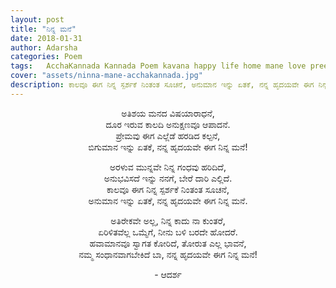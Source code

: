 ```yaml
---
layout: post
title: "ನಿನ್ನ ಮನೆ"
date: 2018-01-31
author: Adarsha
categories: Poem
tags:	AcchaKannada Kannada Poem kavana happy life home mane love preethi prema
cover: "assets/ninna-mane-acchakannada.jpg"
description: ಕಾಲವೂ ಈಗ ನಿನ್ನ ಸ್ಪರ್ಶಕೆ ನಿಂತಂತ ಸೂಚನೆ, ಅನುಮಾನ ಇನ್ನು ಏತಕೆ, ನನ್ನ ಹೃದಯವೇ ಈಗ ನಿನ್ನ ಮನೆ!
---
```


<p align ="center">ಅತಿಶಯ ಮನದ ವಿಷಯಾರಾಧನೆ,<br>
ದೂರ ಇರುವ ಕಾಲದಿ ಅನುಕ್ಷಣವೂ ಆಪಾದನೆ.<br>
ಪ್ರೇಮವು ಈಗ ಎಲ್ಲೆಡೆ ಹರಡಿದ ಕಲ್ಪನೆ,<br>
ಬಿಗುಮಾನ ಇನ್ನು ಏತಕೆ, ನನ್ನ ಹೃದಯವೇ ಈಗ ನಿನ್ನ ಮನೆ!</p>

<p align ="center">ಅರಳುವ ಮುನ್ನವೇ ನಿನ್ನ ಗಂಧವು ಹರಿದಿದೆ,<br>
ಅನುಭವಿಸದೆ ಇನ್ನು ನನಗೆ, ಬೇರೆ ದಾರಿ ಎಲ್ಲಿದೆ.<br>
ಕಾಲವೂ ಈಗ ನಿನ್ನ ಸ್ಪರ್ಶಕೆ ನಿಂತಂತ ಸೂಚನೆ,<br>
ಅನುಮಾನ ಇನ್ನು ಏತಕೆ, ನನ್ನ ಹೃದಯವೇ ಈಗ ನಿನ್ನ ಮನೆ.</p>

<p align ="center">ಅತಿರೇಕವೇ ಅಲ್ಲ, ನಿನ್ನ ಕಾದು ನಾ ಕುಂತರೆ,<br>
ಏರಿಳಿತವೆಲ್ಲ ಒಮ್ಮೆಗೆ, ನೀನು ಬಳಿ ಬರದೇ ಹೋದರೆ.<br>
ಹವಾಮಾನವೂ ಸ್ವಾಗತ ಕೋರಿದೆ, ತೋರುತ ಎಲ್ಲ ಭಾವನೆ,<br>
ನಮ್ಮ ಸಂಧಾನವಾಗಬೇಕಿದೆ ಬಾ,  ನನ್ನ ಹೃದಯವೇ ಈಗ ನಿನ್ನ ಮನೆ!</p>

<p align ="center">- ಆದರ್ಶ</p>
